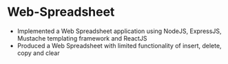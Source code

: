 # Web-Spreadsheet
- Implemented a Web Spreadsheet application using NodeJS, ExpressJS, Mustache templating   framework and ReactJS
- Produced a Web Spreadsheet with limited functionality of insert, delete, copy and clear
